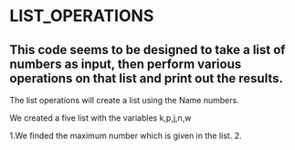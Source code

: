 # LIST_OPERATIONS
## This code seems to be designed to take a list of numbers as input, then perform various operations on that list and print out the results.

The list operations will create a list using the Name numbers.

We created a five list with the variables k,p,j,n,w

1.We finded the maximum number which is given in the list.
2.